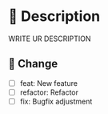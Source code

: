 # 📝 Description

WRITE UR DESCRIPTION


## 🚚 Change

- [ ] feat: New feature
- [ ] refactor: Refactor
- [ ] fix: Bugfix adjustment
